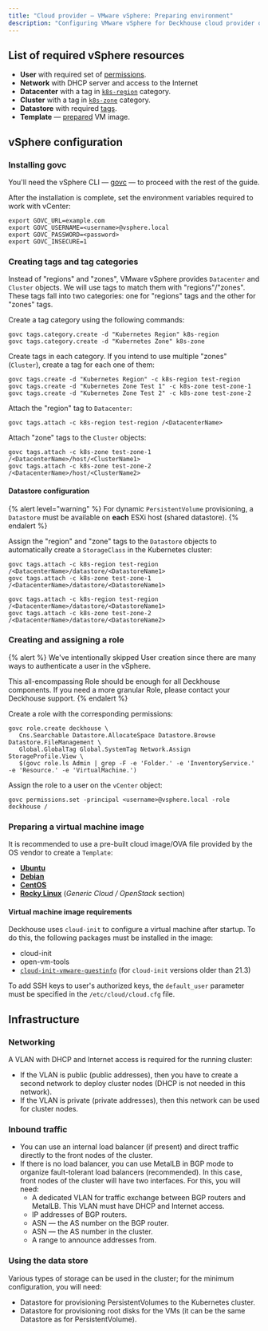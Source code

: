 ```yaml
---
title: "Cloud provider — VMware vSphere: Preparing environment"
description: "Configuring VMware vSphere for Deckhouse cloud provider operation."
---
```


<!-- AUTHOR! Don't forget to update getting started if necessary -->

## List of required vSphere resources

* **User** with required set of [permissions](#creating-and-assigning-a-role).
* **Network** with DHCP server and access to the Internet
* **Datacenter** with a tag in [`k8s-region`](#creating-tags-and-tag-categories) category.
* **Cluster** with a tag in [`k8s-zone`](#creating-tags-and-tag-categories) category.
* **Datastore** with required [tags](#datastore-configuration).
* **Template** — [prepared](#preparing-a-virtual-machine-image) VM image.

## vSphere configuration

### Installing govc

You'll need the vSphere CLI — [govc](https://github.com/vmware/govmomi/tree/master/govc#installation) — to proceed with the rest of the guide.

After the installation is complete, set the environment variables required to work with vCenter:

```shell
export GOVC_URL=example.com
export GOVC_USERNAME=<username>@vsphere.local
export GOVC_PASSWORD=<password>
export GOVC_INSECURE=1
```

### Creating tags and tag categories

Instead of "regions" and "zones", VMware vSphere provides `Datacenter` and `Cluster` objects. We will use tags to match them with "regions"/"zones". These tags fall into two categories: one for "regions" tags and the other for "zones" tags.

Create a tag category using the following commands:

```shell
govc tags.category.create -d "Kubernetes Region" k8s-region
govc tags.category.create -d "Kubernetes Zone" k8s-zone
```

Create tags in each category. If you intend to use multiple "zones" (`Cluster`), create a tag for each one of them:

```shell
govc tags.create -d "Kubernetes Region" -c k8s-region test-region
govc tags.create -d "Kubernetes Zone Test 1" -c k8s-zone test-zone-1
govc tags.create -d "Kubernetes Zone Test 2" -c k8s-zone test-zone-2
```

Attach the "region" tag to `Datacenter`:

```shell
govc tags.attach -c k8s-region test-region /<DatacenterName>
```

Attach "zone" tags to the `Cluster` objects:

```shell
govc tags.attach -c k8s-zone test-zone-1 /<DatacenterName>/host/<ClusterName1>
govc tags.attach -c k8s-zone test-zone-2 /<DatacenterName>/host/<ClusterName2>
```

#### Datastore configuration

{% alert level="warning" %}
For dynamic `PersistentVolume` provisioning, a `Datastore` must be available on **each** ESXi host (shared datastore).
{% endalert %}

Assign the "region" and "zone" tags to the `Datastore` objects to automatically create a `StorageClass` in the Kubernetes cluster:

```shell
govc tags.attach -c k8s-region test-region /<DatacenterName>/datastore/<DatastoreName1>
govc tags.attach -c k8s-zone test-zone-1 /<DatacenterName>/datastore/<DatastoreName1>

govc tags.attach -c k8s-region test-region /<DatacenterName>/datastore/<DatastoreName1>
govc tags.attach -c k8s-zone test-zone-2 /<DatacenterName>/datastore/<DatastoreName2>
```

### Creating and assigning a role

{% alert %}
We've intentionally skipped User creation since there are many ways to authenticate a user in the vSphere.

This all-encompassing Role should be enough for all Deckhouse components. If you need a more granular Role, please contact your Deckhouse support.
{% endalert %}

Create a role with the corresponding permissions:

```shell
govc role.create deckhouse \
   Cns.Searchable Datastore.AllocateSpace Datastore.Browse Datastore.FileManagement \
   Global.GlobalTag Global.SystemTag Network.Assign StorageProfile.View \
   $(govc role.ls Admin | grep -F -e 'Folder.' -e 'InventoryService.' -e 'Resource.' -e 'VirtualMachine.')
```

Assign the role to a user on the `vCenter` object:

```shell
govc permissions.set -principal <username>@vsphere.local -role deckhouse /
```

### Preparing a virtual machine image

It is recommended to use a pre-built cloud image/OVA file provided by the OS vendor to create a `Template`:

* [**Ubuntu**](https://cloud-images.ubuntu.com/)
* [**Debian**](https://cloud.debian.org/images/cloud/)
* [**CentOS**](https://cloud.centos.org/)
* [**Rocky Linux**](https://rockylinux.org/alternative-images/) (*Generic Cloud / OpenStack* section)

#### Virtual machine image requirements

Deckhouse uses `cloud-init` to configure a virtual machine after startup. To do this, the following packages must be installed in the image:

* cloud-init
* open-vm-tools
* [`cloud-init-vmware-guestinfo`](https://github.com/vmware-archive/cloud-init-vmware-guestinfo#installation) (for `cloud-init` versions older than 21.3)

To add SSH keys to user's authorized keys, the `default_user` parameter must be specified in the `/etc/cloud/cloud.cfg` file.

## Infrastructure

### Networking

A VLAN with DHCP and Internet access is required for the running cluster:
* If the VLAN is public (public addresses), then you have to create a second network to deploy cluster nodes (DHCP is not needed in this network).
* If the VLAN is private (private addresses), then this network can be used for cluster nodes.

### Inbound traffic

* You can use an internal load balancer (if present) and direct traffic directly to the front nodes of the cluster.
* If there is no load balancer, you can use MetalLB in BGP mode to organize fault-tolerant load balancers (recommended). In this case, front nodes of the cluster will have two interfaces. For this, you will need:
  * A dedicated VLAN for traffic exchange between BGP routers and MetalLB. This VLAN must have DHCP and Internet access.
  * IP addresses of BGP routers.
  * ASN — the AS number on the BGP router.
  * ASN — the AS number in the cluster.
  * A range to announce addresses from.

### Using the data store

Various types of storage can be used in the cluster; for the minimum configuration, you will need:
* Datastore for provisioning PersistentVolumes to the Kubernetes cluster.
* Datastore for provisioning root disks for the VMs (it can be the same Datastore as for PersistentVolume).
